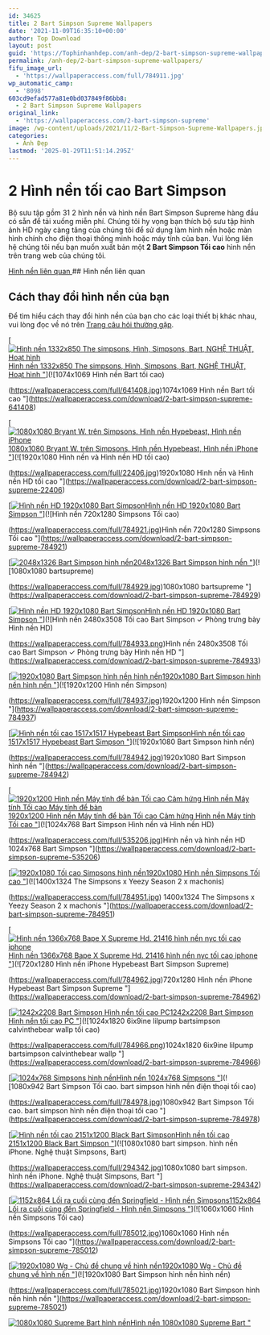 ```yaml
---
id: 34625
title: 2 Bart Simpson Supreme Wallpapers
date: '2021-11-09T16:35:10+00:00'
author: Top Download
layout: post
guid: 'https://Tophinhanhdep.com/anh-dep/2-bart-simpson-supreme-wallpapers/'
permalink: /anh-dep/2-bart-simpson-supreme-wallpapers/
fifu_image_url:
  - 'https://wallpaperaccess.com/full/784911.jpg'
wp_automatic_camp:
  - '8098'
603cd9efad577a81e0bd037849f86bb8:
  - 2 Bart Simpson Supreme Wallpapers
original_link:
  - 'https://wallpaperaccess.com/2-bart-simpson-supreme'
image: /wp-content/uploads/2021/11/2-Bart-Simpson-Supreme-Wallpapers.jpg
categories:
  - Ảnh Đẹp
lastmod: '2025-01-29T11:51:14.295Z'
---
```

# 2 Hình nền tối cao Bart Simpson

Bộ sưu tập gồm 31 2 hình nền và hình nền Bart Simpson Supreme hàng đầu có sẵn để tải xuống miễn phí. Chúng tôi hy vọng bạn thích bộ sưu tập hình ảnh HD ngày càng tăng của chúng tôi để sử dụng làm hình nền hoặc màn hình chính cho điện thoại thông minh hoặc máy tính của bạn. Vui lòng liên hệ chúng tôi nếu bạn muốn xuất bản một **2 Bart Simpson Tối cao** hình nền trên trang web của chúng tôi.

[Hình nền liên quan ](#related) ## Hình nền liên quan

## Cách thay đổi hình nền của bạn

Để tìm hiểu cách thay đổi hình nền của bạn cho các loại thiết bị khác nhau, vui lòng đọc về nó trên [Trang câu hỏi thường gặp](https://tophinhanhdep.com/faq/).

  
[[![Hình nền 1332x850 The simpsons, Hình, Simpsons, Bart, NGHỆ THUẬT, Hoạt hình](https://wallpaperaccess.com/full/784911.jpg)Hình nền 1332x850 The simpsons, Hình, Simpsons, Bart, NGHỆ THUẬT, Hoạt hình "](https://wallpaperaccess.com/download/2-bart-simpson-supreme-784911)](![1074x1069 Hình nền Bart tối cao)

(https://wallpaperaccess.com/full/641408.jpg)1074x1069 Hình nền Bart tối cao "](https://wallpaperaccess.com/download/2-bart-simpson-supreme-641408)

[[![1080x1080 Bryant W. trên Simpsons.  Hình nền Hypebeast, Hình nền iPhone](https://wallpaperaccess.com/full/652537.jpg)1080x1080 Bryant W. trên Simpsons. Hình nền Hypebeast, Hình nền iPhone "](https://wallpaperaccess.com/download/2-bart-simpson-supreme-652537)](![1920x1080 Hình nền và Hình nền HD tối cao)

(https://wallpaperaccess.com/full/22406.jpg)1920x1080 Hình nền và Hình nền HD tối cao "](https://wallpaperaccess.com/download/2-bart-simpson-supreme-22406)

[[![Hình nền HD 1920x1080 Bart Simpson](https://wallpaperaccess.com/full/638736.jpg)Hình nền HD 1920x1080 Bart Simpson "](https://wallpaperaccess.com/download/2-bart-simpson-supreme-638736)](![Hình nền 720x1280 Simpsons Tối cao)

(https://wallpaperaccess.com/full/784921.jpg)Hình nền 720x1280 Simpsons Tối cao "](https://wallpaperaccess.com/download/2-bart-simpson-supreme-784921)

[[![2048x1326 Bart Simpson hình nền](https://wallpaperaccess.com/full/638738.jpg)2048x1326 Bart Simpson hình nền "](https://wallpaperaccess.com/download/2-bart-simpson-supreme-638738)](![1080x1080 bartsupreme)

(https://wallpaperaccess.com/full/784929.jpg)1080x1080 bartsupreme "](https://wallpaperaccess.com/download/2-bart-simpson-supreme-784929)

[[![Hình nền HD 1920x1080 Bart Simpson](https://wallpaperaccess.com/full/784930.jpg)Hình nền HD 1920x1080 Bart Simpson "](https://wallpaperaccess.com/download/2-bart-simpson-supreme-784930)](![Hình nền 2480x3508 Tối cao Bart Simpson ✓ Phòng trưng bày Hình nền HD)

(https://wallpaperaccess.com/full/784933.png)Hình nền 2480x3508 Tối cao Bart Simpson ✓ Phòng trưng bày Hình nền HD "](https://wallpaperaccess.com/download/2-bart-simpson-supreme-784933)

[[![1920x1080 Bart Simpson hình nền hình nền](https://wallpaperaccess.com/full/784935.jpg)1920x1080 Bart Simpson hình nền hình nền "](https://wallpaperaccess.com/download/2-bart-simpson-supreme-784935)](![1920x1200 Hình nền Simpson)

(https://wallpaperaccess.com/full/784937.jpg)1920x1200 Hình nền Simpson "](https://wallpaperaccess.com/download/2-bart-simpson-supreme-784937)

[[![Hình nền tối cao 1517x1517 Hypebeast Bart Simpson](https://wallpaperaccess.com/full/653633.jpg)Hình nền tối cao 1517x1517 Hypebeast Bart Simpson "](https://wallpaperaccess.com/download/2-bart-simpson-supreme-653633)](![1920x1080 Bart Simpson hình nền)

(https://wallpaperaccess.com/full/784942.jpg)1920x1080 Bart Simpson hình nền "](https://wallpaperaccess.com/download/2-bart-simpson-supreme-784942)

[[![1920x1200 Hình nền Máy tính để bàn Tối cao Cảm hứng Hình nền Máy tính Tối cao Máy tính để bàn](https://wallpaperaccess.com/full/758310.jpg)1920x1200 Hình nền Máy tính để bàn Tối cao Cảm hứng Hình nền Máy tính Tối cao "](https://wallpaperaccess.com/download/2-bart-simpson-supreme-758310)](![1024x768 Bart Simpson Hình nền và Hình nền HD)

(https://wallpaperaccess.com/full/535206.jpg)Hình nền và hình nền HD 1024x768 Bart Simpson "](https://wallpaperaccess.com/download/2-bart-simpson-supreme-535206)

[[![1920x1080 Tối cao Simpsons hình nền](https://wallpaperaccess.com/full/784946.jpg)1920x1080 Hình nền Simpsons Tối cao "](https://wallpaperaccess.com/download/2-bart-simpson-supreme-784946)](![1400x1324 The Simpsons x Yeezy Season 2 x machonis)

(https://wallpaperaccess.com/full/784951.jpg) 1400x1324 The Simpsons x Yeezy Season 2 x machonis "](https://wallpaperaccess.com/download/2-bart-simpson-supreme-784951)

[[![Hình nền 1366x768 Bape X Supreme Hd.  21416 hình nền nyc tối cao iphone](https://wallpaperaccess.com/full/784957.jpg)Hình nền 1366x768 Bape X Supreme Hd. 21416 hình nền nyc tối cao iphone "](https://wallpaperaccess.com/download/2-bart-simpson-supreme-784957)](![720x1280 Hình nền iPhone Hypebeast Bart Simpson Supreme)

(https://wallpaperaccess.com/full/784962.jpg)720x1280 Hình nền iPhone Hypebeast Bart Simpson Supreme "](https://wallpaperaccess.com/download/2-bart-simpson-supreme-784962)

[[![1242x2208 Bart Simpson Hình nền tối cao PC](https://wallpaperaccess.com/full/784964.jpg)1242x2208 Bart Simpson Hình nền tối cao PC "](https://wallpaperaccess.com/download/2-bart-simpson-supreme-784964)](![1024x1820 6ix9ine lilpump bartsimpson calvinthebear wallp tối cao)

(https://wallpaperaccess.com/full/784966.png)1024x1820 6ix9ine lilpump bartsimpson calvinthebear wallp "](https://wallpaperaccess.com/download/2-bart-simpson-supreme-784966)

[[![1024x768 Simpsons hình nền](https://wallpaperaccess.com/full/784971.jpg)Hình nền 1024x768 Simpsons "](https://wallpaperaccess.com/download/2-bart-simpson-supreme-784971)](![1080x942 Bart Simpson Tối cao.  bart simpson hình nền điện thoại tối cao)

(https://wallpaperaccess.com/full/784978.jpg)1080x942 Bart Simpson Tối cao. bart simpson hình nền điện thoại tối cao "](https://wallpaperaccess.com/download/2-bart-simpson-supreme-784978)

[[![Hình nền tối cao 2151x1200 Black Bart Simpson](https://wallpaperaccess.com/full/784988.jpg)Hình nền tối cao 2151x1200 Black Bart Simpson "](https://wallpaperaccess.com/download/2-bart-simpson-supreme-784988)](![1080x1080 bart simpson.  hình nền iPhone.  Nghệ thuật Simpsons, Bart)

(https://wallpaperaccess.com/full/294342.jpg)1080x1080 bart simpson. hình nền iPhone. Nghệ thuật Simpsons, Bart "](https://wallpaperaccess.com/download/2-bart-simpson-supreme-294342)

[[![1152x864 Lối ra cuối cùng đến Springfield - Hình nền Simpsons](https://wallpaperaccess.com/full/785008.jpg)1152x864 Lối ra cuối cùng đến Springfield - Hình nền Simpsons "](https://wallpaperaccess.com/download/2-bart-simpson-supreme-785008)](![1060x1060 Hình nền Simpsons Tối cao)

(https://wallpaperaccess.com/full/785012.jpg)1060x1060 Hình nền Simpsons Tối cao "](https://wallpaperaccess.com/download/2-bart-simpson-supreme-785012)

[[![1920x1080 Wg - Chủ đề chung về hình nền](https://wallpaperaccess.com/full/364423.jpg)1920x1080 Wg - Chủ đề chung về hình nền "](https://wallpaperaccess.com/download/2-bart-simpson-supreme-364423)](![1920x1080 Bart Simpson hình nền hình nền)

(https://wallpaperaccess.com/full/785021.jpg)1920x1080 Bart Simpson hình nền hình nền "](https://wallpaperaccess.com/download/2-bart-simpson-supreme-785021)

[![1080x1080 Supreme Bart hình nền](https://wallpaperaccess.com/full/641443.jpg)Hình nền 1080x1080 Supreme Bart "](https://wallpaperaccess.com/download/2-bart-simpson-supreme-641443)
